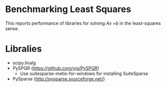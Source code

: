 # Benchmarking Least Squares

This reports performance of libraries for solving *Ax =b* in the least-squares sense.


# Libralies

- scipy.linalg
- PySPQR (https://github.com/yig/PySPQR)
  - Use suitesparse-metis-for-windows for installing SuiteSparse
- PySparse (http://pysparse.sourceforge.net/)
